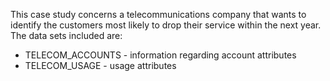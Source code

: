 This case study concerns a telecommunications company that wants to identify the customers most likely to drop their service within the next year. The data sets included are:

* TELECOM_ACCOUNTS - information regarding account attributes
* TELECOM_USAGE - usage attributes
